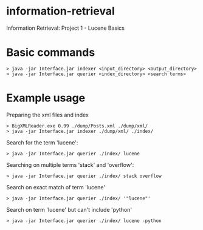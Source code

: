 # information-retrieval
Information Retrieval: Project 1 - Lucene Basics

# Basic commands
```
> java -jar Interface.jar indexer <input_directory> <output_directory>
> java -jar Interface.jar querier <index_directory> <search terms>
```

# Example usage
Preparing the xml files and index
```
> BigXMLReader.exe 0.99 ./dump/Posts.xml ./dump/xml/
> java -jar Interface.jar indexer ./dump/xml/ ./index/
```

Search for the term 'lucene':
```
> java -jar Interface.jar querier ./index/ lucene
```
Searching on multiple terms 'stack' and 'overflow':
```
> java -jar Interface.jar querier ./index/ stack overflow
```
Search on exact match of term 'lucene'
```
> java -jar Interface.jar querier ./index/ '"lucene"'
```
Search on term 'lucene' but can't include 'python'
```
> java -jar Interface.jar querier ./index/ lucene -python
```
